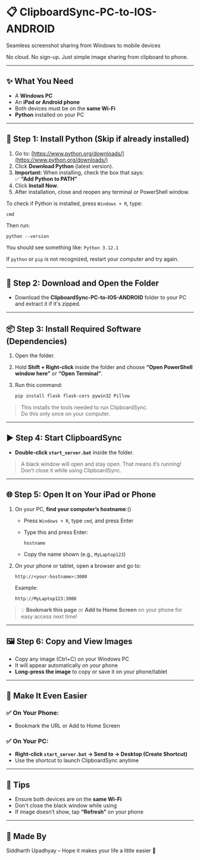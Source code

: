 # 📋 ClipboardSync-PC-to-IOS-ANDROID

Seamless screenshot sharing from Windows to mobile devices

No cloud. No sign-up. Just simple image sharing from clipboard to phone.

---

## ✨ What You Need

- A **Windows PC**
- An **iPad or Android phone**
- Both devices must be on the **same Wi-Fi**
- **Python** installed on your PC

---

## 🐍 Step 1: Install Python (Skip if already installed)

1. Go to: [https://www.python.org/downloads/](https://www.python.org/downloads/)
2. Click **Download Python** (latest version).
3. **Important:** When installing, check the box that says:  
   ✅ **“Add Python to PATH”**
4. Click **Install Now**.
5. After installation, close and reopen any terminal or PowerShell window.

To check if Python is installed, press `Windows + R`, type:

```
cmd
```

Then run:

```
python --version
```

You should see something like: `Python 3.12.1`

If `python` or `pip` is not recognized, restart your computer and try again.

---

## 🚀 Step 2: Download and Open the Folder

- Download the **ClipboardSync-PC-to-IOS-ANDROID** folder to your PC and extract it if it's zipped.

---

## 📦 Step 3: Install Required Software (Dependencies)

1. Open the folder.
2. Hold **Shift + Right-click** inside the folder and choose **“Open PowerShell window here”** or **“Open Terminal”**.
3. Run this command:

   ```bash
   pip install flask flask-cors pywin32 Pillow
   ```

> This installs the tools needed to run ClipboardSync.  
> Do this only once on your computer.

---

## ▶️ Step 4: Start ClipboardSync

- **Double-click `start_server.bat`** inside the folder.

> A black window will open and stay open. That means it’s running!  
> Don’t close it while using ClipboardSync.

---

## 🌐 Step 5: Open It on Your iPad or Phone

1. On your PC, **find your computer’s hostname**:()

   - Press `Windows + R`, type `cmd`, and press Enter  
   - Type this and press Enter:

     ```
     hostname
     ```

   - Copy the name shown (e.g., `MyLaptop123`)

2. On your phone or tablet, open a browser and go to:

   ```
   http://<your-hostname>:3000
   ```

   Example:
   ```
   http://MyLaptop123:3000
   ```

> 💡 **Bookmark this page** or **Add to Home Screen** on your phone for easy access next time!

---

## 🖼️ Step 6: Copy and View Images

- Copy any image (Ctrl+C) on your Windows PC  
- It will appear automatically on your phone  
- **Long-press the image** to copy or save it on your phone/tablet

---

## 🎯 Make It Even Easier

### ✅ On Your Phone:
- Bookmark the URL or Add to Home Screen

### ✅ On Your PC:
- **Right-click `start_server.bat` → Send to → Desktop (Create Shortcut)**
- Use the shortcut to launch ClipboardSync anytime

---

## 🧯 Tips

- Ensure both devices are on the **same Wi-Fi**
- Don't close the black window while using
- If image doesn’t show, tap **“Refresh”** on your phone

---

## 🧡 Made By

Siddharth Upadhyay – Hope it makes your life a little easier 🙂
